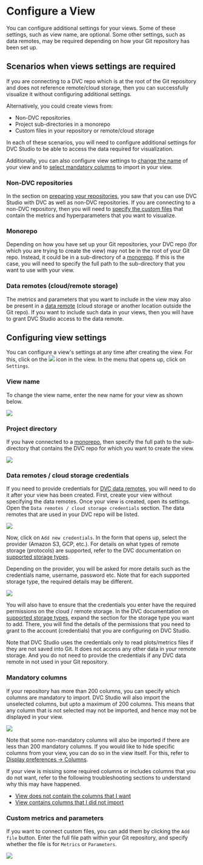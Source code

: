 # Configure a View

You can configure additional settings for your views. Some of these settings,
such as view name, are optional. Some other settings, such as data remotes, may
be required depending on how your Git repository has been set up.

## Scenarios when views settings are required

If you are connecting to a DVC repo which is at the root of the Git repository
and does not reference remote/cloud storage, then you can successfully visualize
it without configuring additional settings.

Alternatively, you could create views from:

- Non-DVC repositories
- Project sub-directories in a monorepo
- Custom files in your repository or remote/cloud storage

In each of these scenarios, you will need to configure additional settings for
DVC Studio to be able to access the data required for visualization.

Additionally, you can also configure view settings to
[change the name](#view-name) of your view and to
[select mandatory columns](#mandatory-columns) to import in your view.

### Non-DVC repositories

In the section on
[preparing your repositories](/doc/studio/user-guide/prepare-repositories), you
saw that you can use DVC Studio with DVC as well as non-DVC repositories. If you
are connecting to a non-DVC repository, then you will need to
[specify the custom files](#custom-metrics-and-parameters) that contain the
metrics and hyperparameters that you want to visualize.

### Monorepo

Depending on how you have set up your Git repositories, your DVC repo (for which
you are trying to create the view) may not be in the root of your Git repo.
Instead, it could be in a sub-directory of a
[monorepo](https://en.wikipedia.org/wiki/Monorepo). If this is the case, you
will need to specify the full path to the sub-directory that you want to use
with your view.

### Data remotes (cloud/remote storage)

The metrics and parameters that you want to include in the view may also be
present in a [data remote](/doc/command-reference/remote#description) (cloud
storage or another location outside the Git repo). If you want to include such
data in your views, then you will have to grant DVC Studio access to the data
remote.

## Configuring view settings

You can configure a view's settings at any time after creating the view. For
this, click on the
![](https://static.iterative.ai/img/studio/view_open_settings_icon.png) icon in
the view. In the menu that opens up, click on `Settings`.

### View name

To change the view name, enter the new name for your view as shown below.

![](https://static.iterative.ai/img/studio/view_settings_view_name.png)

### Project directory

If you have connected to a [monorepo](https://en.wikipedia.org/wiki/Monorepo),
then specify the full path to the sub-directory that contains the DVC repo for
which you want to create the view.

![](https://static.iterative.ai/img/studio/view_settings_sub_directory.png)

### Data remotes / cloud storage credentials

If you need to provide credentials for
[DVC data remotes](/doc/command-reference/remote#description), you will need to
do it after your view has been created. First, create your view without
specifying the data remotes. Once your view is created, open its settings. Open
the `Data remotes / cloud storage credentials` section. The data remotes that
are used in your DVC repo will be listed.

![](https://static.iterative.ai/img/studio/view_settings_credentials.png)

Now, click on `Add new credentials`. In the form that opens up, select the
provider (Amazon S3, GCP, etc.). For details on what types of remote storage
(protocols) are supported, refer to the DVC documentation on
[supported storage types](/doc/command-reference/remote/add#supported-storage-types).

Depending on the provider, you will be asked for more details such as the
credentials name, username, password etc. Note that for each supported storage
type, the required details may be different.

![](https://static.iterative.ai/img/studio/s3_remote_settings.png)

You will also have to ensure that the credentials you enter have the required
permissions on the cloud / remote storage. In the DVC documentation on
[supported storage types](/doc/command-reference/remote/add#supported-storage-types),
expand the section for the storage type you want to add. There, you will find
the details of the permissions that you need to grant to the account
(credentials) that you are configuring on DVC Studio.

Note that DVC Studio uses the credentials only to read plots/metrics files if
they are not saved into Git. It does not access any other data in your remote
storage. And you do not need to provide the credentials if any DVC data remote
in not used in your Git repository.

### Mandatory columns

If your repository has more than 200 columns, you can specify which columns are
mandatory to import. DVC Studio will also import the unselected columns, but
upto a maximum of 200 columns. This means that any column that is not selected
may not be imported, and hence may not be displayed in your view.

![](https://static.iterative.ai/img/studio/view_settings_mandatory_columns.png)

Note that some non-mandatory columns will also be imported if there are less
than 200 mandatory columns. If you would like to hide specific columns from your
view, you can do so in the view itself. For this, refer to
[Display preferences -> Columns](/doc/studio/user-guide/explore-experiments#display-preferences).

If your view is missing some required columns or includes columns that you do
not want, refer to the following troubleshooting sections to understand why this
may have happened.

- [View does not contain the columns that I want](/doc/studio/troubleshooting#view-does-not-contain-the-columns-that-i-want)
- [View contains columns that I did not import](/doc/studio/troubleshooting#view-contains-columns-that-i-did-not-import)

### Custom metrics and parameters

If you want to connect custom files, you can add them by clicking the `Add file`
button. Enter the full file path within your Git repository, and specify whether
the file is for `Metrics` or `Parameters`.

![](https://static.iterative.ai/img/studio/view_settings_custom_files.png)

